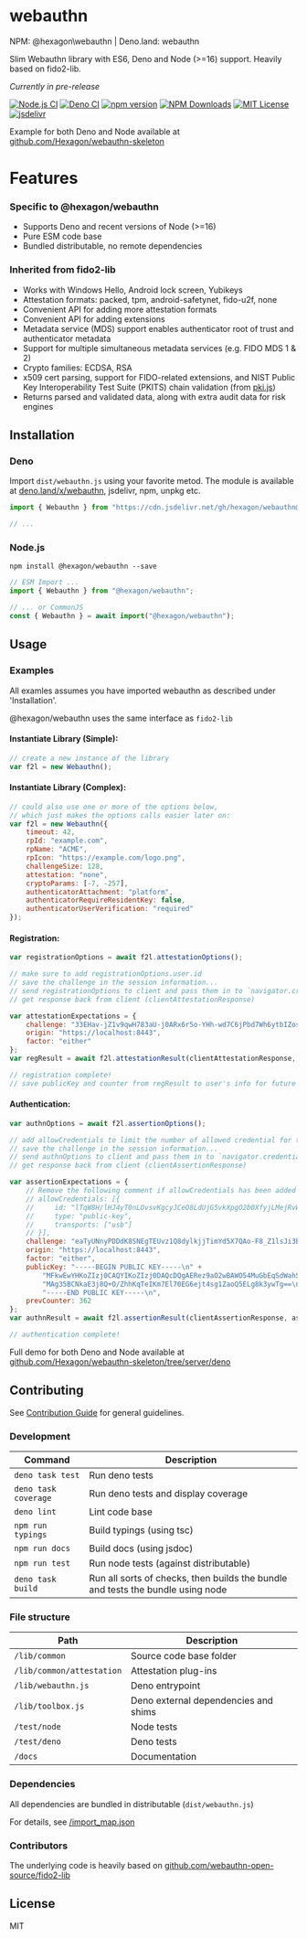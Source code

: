 # webauthn

NPM: @hexagon\webauthn | Deno.land: webauthn

Slim Webauthn library with ES6, Deno and Node (>=16) support. Heavily based on fido2-lib.

*Currently in pre-release*

[![Node.js CI](https://github.com/Hexagon/webauthn/actions/workflows/node.js.yml/badge.svg)](https://github.com/Hexagon/webauthn/actions/workflows/node.js.yml) 
[![Deno CI](https://github.com/Hexagon/webauthn/actions/workflows/deno.yml/badge.svg)](https://github.com/Hexagon/webauthn/actions/workflows/deno.yml)
[![npm version](https://badge.fury.io/js/@hexagon%2Fwebauthn.svg)](https://badge.fury.io/js/@hexagon%2Fwebauthn) [![NPM Downloads](https://img.shields.io/npm/dm/@hexagon/webauthn.svg)](https://www.npmjs.org/package/@hexagon/webauthn) 
[![MIT License](https://img.shields.io/badge/license-MIT-blue.svg)](https://github.com/Hexagon/webauthn/blob/master/LICENSE) [![jsdelivr](https://data.jsdelivr.com/v1/package/gh/hexagon/webauthn/badge?style=rounded)](https://www.jsdelivr.com/package/gh/hexagon/webauthn)

Example for both Deno and Node available at [github.com/Hexagon/webauthn-skeleton](https://github.com/Hexagon/webauthn-skeleton)

# Features

### Specific to @hexagon/webauthn

*   Supports Deno and recent versions of Node (>=16)
*   Pure ESM code base
*   Bundled distributable, no remote dependencies

### Inherited from fido2-lib

*   Works with Windows Hello, Android lock screen, Yubikeys
*   Attestation formats: packed, tpm, android-safetynet, fido-u2f, none
*   Convenient API for adding more attestation formats
*   Convenient API for adding extensions
*   Metadata service (MDS) support enables authenticator root of trust and authenticator metadata
*   Support for multiple simultaneous metadata services (e.g. FIDO MDS 1 & 2)
*   Crypto families: ECDSA, RSA
*   x509 cert parsing, support for FIDO-related extensions, and NIST Public Key Interoperability Test Suite (PKITS) chain validation (from [pki.js](https://github.com/PeculiarVentures/PKI.js/))
*   Returns parsed and validated data, along with extra audit data for risk engines

## Installation

### Deno

Import `dist/webauthn.js` using your favorite metod. The module is available at [deno.land/x/webauthn](https://deno.land/x/webauthn), jsdelivr, npm, unpkg etc.

```javascript
import { Webauthn } from "https://cdn.jsdelivr.net/gh/hexagon/webauthn@0/dist/webauthn.js";

// ...
```

### Node.js

```npm install @hexagon/webauthn --save```

```javascript
// ESM Import ...
import { Webauthn } from "@hexagon/webauthn";

// ... or CommonJS
const { Webauthn } = await import("@hexagon/webauthn");
```

## Usage

### Examples

All examles assumes you have imported webauthn as described under 'Installation'.

@hexagon/webauthn uses the same interface as `fido2-lib`

#### Instantiate Library (Simple):
```js
// create a new instance of the library
var f2l = new Webauthn();
```

#### Instantiate Library (Complex):
```js
// could also use one or more of the options below,
// which just makes the options calls easier later on:
var f2l = new Webauthn({
    timeout: 42,
    rpId: "example.com",
    rpName: "ACME",
    rpIcon: "https://example.com/logo.png",
    challengeSize: 128,
    attestation: "none",
    cryptoParams: [-7, -257],
    authenticatorAttachment: "platform",
    authenticatorRequireResidentKey: false,
    authenticatorUserVerification: "required"
});
```

#### Registration:
```js
var registrationOptions = await f2l.attestationOptions();

// make sure to add registrationOptions.user.id
// save the challenge in the session information...
// send registrationOptions to client and pass them in to `navigator.credentials.create()`...
// get response back from client (clientAttestationResponse)

var attestationExpectations = {
    challenge: "33EHav-jZ1v9qwH783aU-j0ARx6r5o-YHh-wd7C6jPbd7Wh6ytbIZosIIACehwf9-s6hXhySHO-HHUjEwZS29w",
    origin: "https://localhost:8443",
    factor: "either"
};
var regResult = await f2l.attestationResult(clientAttestationResponse, attestationExpectations); // will throw on error

// registration complete!
// save publicKey and counter from regResult to user's info for future authentication calls
```

#### Authentication:
```js
var authnOptions = await f2l.assertionOptions();

// add allowCredentials to limit the number of allowed credential for the authentication process. For further details refer to webauthn specs: (https://www.w3.org/TR/webauthn-2/#dom-publickeycredentialrequestoptions-allowcredentials).
// save the challenge in the session information...
// send authnOptions to client and pass them in to `navigator.credentials.get()`...
// get response back from client (clientAssertionResponse)

var assertionExpectations = {
    // Remove the following comment if allowCredentials has been added into authnOptions so the credential received will be validate against allowCredentials array.
    // allowCredentials: [{
    //     id: "lTqW8H/lHJ4yT0nLOvsvKgcyJCeO8LdUjG5vkXpgO2b0XfyjLMejRvW5oslZtA4B/GgkO/qhTgoBWSlDqCng4Q==",
    //     type: "public-key",
    //     transports: ["usb"]
    // }],
    challenge: "eaTyUNnyPDDdK8SNEgTEUvz1Q8dylkjjTimYd5X7QAo-F8_Z1lsJi3BilUpFZHkICNDWY8r9ivnTgW7-XZC3qQ",
    origin: "https://localhost:8443",
    factor: "either",
    publicKey: "-----BEGIN PUBLIC KEY-----\n" +
        "MFkwEwYHKoZIzj0CAQYIKoZIzj0DAQcDQgAERez9aO2wBAWO54MuGbEqSdWahSnG\n" +
        "MAg35BCNkaE3j8Q+O/ZhhKqTeIKm7El70EG6ejt4sg1ZaoQ5ELg8k3ywTg==\n" +
        "-----END PUBLIC KEY-----\n",
    prevCounter: 362
};
var authnResult = await f2l.assertionResult(clientAssertionResponse, assertionExpectations); // will throw on error

// authentication complete!
```

Full demo for both Deno and Node available at [github.com/Hexagon/webauthn-skeleton/tree/server/deno](https://github.com/Hexagon/webauthn-skeleton/tree/server/deno)

## Contributing

See [Contribution Guide](/CONTRIBUTING.md) for general guidelines.

### Development

| Command  | Description                              |
|-------|------------------------------------------|
| `deno task test` | Run deno tests |
| `deno task coverage` | Run deno tests and display coverage |
| `deno lint` | Lint code base |
| `npm run typings` | Build typings (using tsc) |
| `npm run docs` | Build docs (using jsdoc) |
| `npm run test` | Run node tests (against distributable) |
| `deno task build` | Run all sorts of checks, then builds the bundle and tests the bundle using node |

### File structure

| Path  | Description                              |
|-------|------------------------------------------|
| `/lib/common` | Source code base folder |
| `/lib/common/attestation` | Attestation plug-ins |
| `/lib/webauthn.js` | Deno entrypoint |
| `/lib/toolbox.js` | Deno external dependencies and shims |
| `/test/node` | Node tests |
| `/test/deno` | Deno tests |
| `/docs` | Documentation |

### Dependencies

All dependencies are bundled in distributable (`dist/webauthn.js`)

For details, see [/import_map.json](/import_map.json)

### Contributors

The underlying code is heavily based on [github.com/webauthn-open-source/fido2-lib](https://github.com/webauthn-open-source/fido2-lib)

## License

MIT
